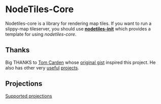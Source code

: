 NodeTiles-Core
=============
Nodetiles-core is a library for rendering map tiles. If you want to run a slippy-map tileserver, you should use **[nodetiles-init](https://github.com/codeforamerica/nodetiles-init)** which provides a template for using _nodetiles-core_.


Thanks
-------

Big THANKS to [Tom Carden](https://github.com/RandomEtc) whose [original gist](https://gist.github.com/668577) inspired this project. He also has other very [useful](https://github.com/RandomEtc/nodemap) [projects](https://github.com/RandomEtc/shapefile-js).

Projections
-----------
[Supported projections](https://github.com/temsa/node-proj4js/tree/master/lib/defs)




